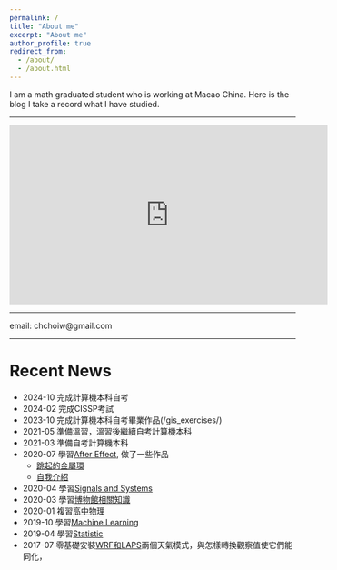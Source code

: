 ```yaml
---
permalink: /
title: "About me"
excerpt: "About me"
author_profile: true
redirect_from: 
  - /about/
  - /about.html
---
```




<meta name="google-site-verification" content="kj32LUroXpgD4_6o0W5AhQ8yu46XEx9sq8r-Q3UnBdA" />
I am a math graduated student who is working at Macao China. Here is the blog I take a record what I have studied.
<hr>

<iframe width="560" height="315" src="https://www.youtube.com/embed/mt6sZ5BXZuM?version=3&vq=hd1080" frameborder="0" allow="accelerometer; autoplay; clipboard-write; encrypted-media; gyroscope; picture-in-picture" allowfullscreen></iframe>

<hr>
email: chchoiw@gmail.com
<hr>

# Recent News
* 2024-10 完成計算機本科自考
* 2024-02 完成CISSP考試
* 2023-10 完成計算機本科自考畢業作品(/gis_exercises/)
* 2021-05 準備溫習，溫習後繼續自考計算機本科
* 2021-03 準備自考計算機本科
* 2020-07 學習[After Effect](https://www.adobe.com/products/aftereffects.html), 做了一些作品
  - [跳起的金屬環](https://www.youtube.com/watch?v=wzE2IL6-0Fg)
  - [自我介紹](https://www.youtube.com/watch?v=mt6sZ5BXZuM)
* 2020-04
  學習[Signals and Systems](/categories/#signals-and-systems)
* 2020-03
  學習[博物館相關知識](/categories/#museum)
* 2020-01
  複習[高中物理](/categories/#high-school-physics)
* 2019-10
  學習[Machine Learning](/categories/#machine-learning)
* 2019-04
  學習[Statistic](/categories/#statistic)
* 2017-07
  零基礎安裝[WRF和LAPS](/categories/#numerical-weather-model)兩個天氣模式，與怎樣轉換觀察值使它們能同化，



